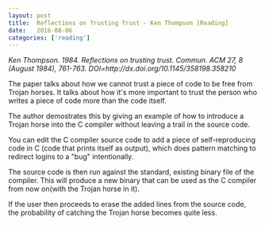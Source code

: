 ```yaml
---
layout: post
title:  Reflections on Trusting Trust - Ken Thompson [Reading]
date:   2016-08-06
categories: ['reading']
---
```

<cite>
Ken Thompson. 1984. Reflections on trusting trust. Commun. ACM 27, 8 (August 1984), 761-763. DOI=http://dx.doi.org/10.1145/358198.358210
</cite>

The paper talks about how we cannot trust a piece of code to be free from Trojan horses. 
It talks about how it's more important to trust the person who writes a piece of code more than the code itself.

The author demostrates this by giving an example of how to introduce a Trojan horse into the C compiler without leaving a trail in the source code.

You can edit the C compiler source code to add a piece of self-reproducing code in C (code that prints itself as output), 
which does pattern matching to redirect logins to a "bug" intentionally. 

The source code is then run against the standard, existing binary file of the compiler. 
This will produce a new binary that can be used as the C compiler from now on(with the Trojan horse in it). 

If the user then proceeds to erase the added lines from the source code, the probability of catching the Trojan horse becomes quite less.
